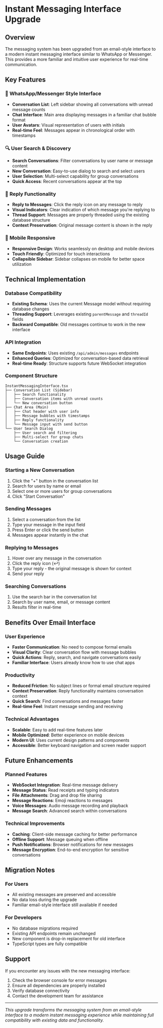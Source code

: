 # Instant Messaging Interface Upgrade

## Overview

The messaging system has been upgraded from an email-style interface to a modern instant messaging interface similar to WhatsApp or Messenger. This provides a more familiar and intuitive user experience for real-time communication.

## Key Features

### 🎯 **WhatsApp/Messenger Style Interface**
- **Conversation List**: Left sidebar showing all conversations with unread message counts
- **Chat Interface**: Main area displaying messages in a familiar chat bubble format
- **User Avatars**: Visual representation of users with initials
- **Real-time Feel**: Messages appear in chronological order with timestamps

### 🔍 **User Search & Discovery**
- **Search Conversations**: Filter conversations by user name or message content
- **New Conversation**: Easy-to-use dialog to search and select users
- **User Selection**: Multi-select capability for group conversations
- **Quick Access**: Recent conversations appear at the top

### 💬 **Reply Functionality**
- **Reply to Messages**: Click the reply icon on any message to reply
- **Visual Indicators**: Clear indication of which message you're replying to
- **Thread Support**: Messages are properly threaded using the existing database structure
- **Context Preservation**: Original message content is shown in the reply

### 📱 **Mobile Responsive**
- **Responsive Design**: Works seamlessly on desktop and mobile devices
- **Touch Friendly**: Optimized for touch interactions
- **Collapsible Sidebar**: Sidebar collapses on mobile for better space utilization

## Technical Implementation

### Database Compatibility
- **Existing Schema**: Uses the current Message model without requiring database changes
- **Threading Support**: Leverages existing `parentMessage` and `threadId` fields
- **Backward Compatible**: Old messages continue to work in the new interface

### API Integration
- **Same Endpoints**: Uses existing `/api/admin/messages` endpoints
- **Enhanced Queries**: Optimized for conversation-based data retrieval
- **Real-time Ready**: Structure supports future WebSocket integration

### Component Structure
```
InstantMessagingInterface.tsx
├── Conversation List (Sidebar)
│   ├── Search functionality
│   ├── Conversation items with unread counts
│   └── New conversation button
├── Chat Area (Main)
│   ├── Chat header with user info
│   ├── Message bubbles with timestamps
│   ├── Reply functionality
│   └── Message input with send button
└── User Search Dialog
    ├── User search and filtering
    ├── Multi-select for group chats
    └── Conversation creation
```

## Usage Guide

### Starting a New Conversation
1. Click the "+" button in the conversation list
2. Search for users by name or email
3. Select one or more users for group conversations
4. Click "Start Conversation"

### Sending Messages
1. Select a conversation from the list
2. Type your message in the input field
3. Press Enter or click the send button
4. Messages appear instantly in the chat

### Replying to Messages
1. Hover over any message in the conversation
2. Click the reply icon (↩️)
3. Type your reply - the original message is shown for context
4. Send your reply

### Searching Conversations
1. Use the search bar in the conversation list
2. Search by user name, email, or message content
3. Results filter in real-time

## Benefits Over Email Interface

### User Experience
- **Faster Communication**: No need to compose formal emails
- **Visual Clarity**: Clear conversation flow with message bubbles
- **Quick Actions**: Reply, search, and navigate conversations easily
- **Familiar Interface**: Users already know how to use chat apps

### Productivity
- **Reduced Friction**: No subject lines or formal email structure required
- **Context Preservation**: Reply functionality maintains conversation context
- **Quick Search**: Find conversations and messages faster
- **Real-time Feel**: Instant message sending and receiving

### Technical Advantages
- **Scalable**: Easy to add real-time features later
- **Mobile Optimized**: Better experience on mobile devices
- **Modern UI**: Uses current design patterns and components
- **Accessible**: Better keyboard navigation and screen reader support

## Future Enhancements

### Planned Features
- **WebSocket Integration**: Real-time message delivery
- **Message Status**: Read receipts and typing indicators
- **File Attachments**: Drag and drop file sharing
- **Message Reactions**: Emoji reactions to messages
- **Voice Messages**: Audio message recording and playback
- **Message Search**: Advanced search within conversations

### Technical Improvements
- **Caching**: Client-side message caching for better performance
- **Offline Support**: Message queuing when offline
- **Push Notifications**: Browser notifications for new messages
- **Message Encryption**: End-to-end encryption for sensitive conversations

## Migration Notes

### For Users
- All existing messages are preserved and accessible
- No data loss during the upgrade
- Familiar email-style interface still available if needed

### For Developers
- No database migrations required
- Existing API endpoints remain unchanged
- New component is drop-in replacement for old interface
- TypeScript types are fully compatible

## Support

If you encounter any issues with the new messaging interface:
1. Check the browser console for error messages
2. Ensure all dependencies are properly installed
3. Verify database connectivity
4. Contact the development team for assistance

---

*This upgrade transforms the messaging system from an email-style interface to a modern instant messaging experience while maintaining full compatibility with existing data and functionality.*